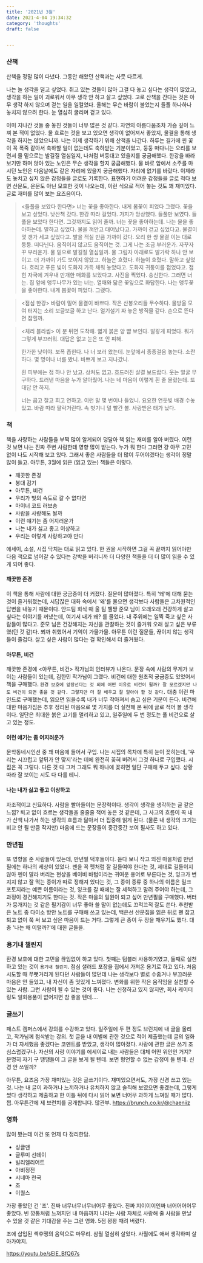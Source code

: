 ```yaml
---
title: '2021년 3월'
date: 2021-4-04 19:34:32
category: 'thoughts'
draft: false


---
```


### 산책

산책을 정말 많이 다녔다. 그동안 해왔던 산책과는 사뭇 다르게.

나는 늘 생각을 덜고 싶었다. 쥐고 있는 것들이 많아 그걸 다 놓고 싶다는 생각이 많았고, 생각을 하는 일이 괴로워서 아무 생각 안 하고 살고 싶었다. 고로 산책을 간다는 것은 아무 생각 하지 않으며 걷는 일을 일컬었다. 올해는 무슨 바람이 불었는지 들풀 하나하나 놓치지 않으려 한다. 눈 열심히 굴리며 걷고 있다.

이미 지나간 것들 중 놓친 것들이 너무 많은 것 같다. 자연의 아름다움조차 가슴 깊이 느껴 본 적이 없었다. 물 흐르는 것을 보고 있으면 생각이 없어져서 좋았지, 물결을 통해 생각을 하지는 않았으니까. 나는 이제 생각하기 위해 산책을 나간다. 하루는 길가에 핀 꽃이 꼭 폭죽 같아서 축하할 일이 없는데도 축하받는 기분이었고, 둥둥 떠다니는 오리를 보면서 물 밑으로는 발길질 열심일지, 나처럼 버둥대고 있을지를 궁금해했다. 한강을 바라보기만 하며 앉아 있는 노인은 무슨 생각을 할지 궁금해했다. 물 바로 앞에서 소주를 마시던 노인은 다음날에도 같은 자리에 있을지 궁금해했다. 자리에 없기를 바랐다. 이제라도 놓치고 싶지 않은 감정들을 글로도 기록한다. 표현하기 어려운 감정들을 글로 적다 보면 산문도, 운문도 아닌 모호한 것이 나오는데, 이런 식으로 적어 놓는 것도 꽤 재미있다. 글로 재미를 많이 보는 요즈음이다.

> <들풀을 보았다 한다면>
> 너는 꽃을 좋아한다. 내게 봄꽃이 피었다 그랬다. 꽃을 보고 싶었다. 낮산책 갔다. 한강 따라 걸었다. 가지가 앙상했다. 들풀만 보였다. 들풀을 보았다 한다면. 그것까지도 읽어 줄까. 너는 꽃을 좋아하는데. 나는 물을 좋아하는데. 말하고 싶었다. 물을 껴안고 태어났다고. 가까이 걷고 싶었다고. 물결이 몇 갠가 세고 싶었다고. 발을 적실 만큼 가까이 갔다. 오리 한 쌍 물결 이는 대로 둥둥. 떠다닌다. 움직이지 않고도 움직이는 것. 그게 나는 조금 부러운가. 자꾸자꾸 부러운가. 물 밑으로 발길질 열심일까. 물 그림자 아래로도 발가락 하나 안 보이고. 더 가까이 가도 보이지 않았고. 하늘은 흐렸다. 하늘이 흐렸다. 말하고 싶었다. 흐리고 푸른 빛이 도화지 가득 채워 놓았다고. 도화지 귀퉁이를 접었다고. 접힌 자국에 겨우내 만개한 매화를 보았다고. 사진을 찍었다. 송신한다. 그러면 너는. 집 앞에 앵두나무가 있는 너는. 열매와 닮은 꽃잎으로 화답한다. 나는 앵두꽃을 좋아한다. 내게 봄꽃이 피었다. 그랬다.

> <점심 한강>
> 바람이 밀어 물결이 바쁘다. 작은 산봉오리들 무수하다. 물방울 모여 터지는 소리 보글보글 하고 난다. 얼기설기 짜 놓은 방직물 같다. 손으로 뜬다면 잡힐까.

> <체리 블라썸>
> 이 분 뒤면 도착해. 엷게 붉은 양 뺨 보인다. 발갛게 피었다. 뭐가 그렇게 부끄러워. 대답은 없고 눈은 또 안 피해.
>
> 한가한 낮이야. 보폭 좁힌다. 나 너 보러 왔는데. 눈앞에서 종종걸음 놓는다. 소란하다. 몇 명이나 너를 봤니. 바쁘게 보고 지나갔니.
>
> 흰 피부에는 점 하나 안 났고. 상처도 없고. 흐드러진 살결 보드랍다. 웃는 얼굴 무구하다. 드러낸 마음을 누가 알아줬어. 나는 네 마음이 이렇게 흰 줄 몰랐는데. 또 대답 안 하지.
>
> 너는 곱고 잘고 희고 연하고. 이런 말 몇 번이나 들었니. 요요한 연둣빛 배경 수놓았고. 바람 따라 팔락거린다. 속 벗기니 덜 빨간 볼. 사랑받은 태가 났다.

### 책

책을 사랑하는 사람들을 부쩍 많이 알게되어 덩달아 책 읽는 재미를 알아 버렸다. 이런 것 보면 나는 진짜 주변 사람한테 영향 많이 받는다. 누가 뭐 한다 그러면 걍 아무 고민 없이 나도 시작해 보고 있다. 그래서 좋은 사람들을 더 많이 두어야겠다는 생각이 정말 많이 들고. 아무튼, 3월에 읽은 (읽고 있는) 책들은 이렇다.

- 깨끗한 존경
- 붕대 감기
- 아무튼, 비건
- 우리가 빛의 속도로 갈 수 없다면
- 마이너 코드 러브송
- 사람을 사랑해도 될까
- 이런 얘기는 좀 어지러운가
- 나는 내가 싫고 좋고 이상하고
- 우리는 이렇게 사랑하고야 만다

에세이, 소설, 시집 닥치는 대로 읽고 있다. 한 권을 시작하면 그걸 꼭 끝까지 읽어야만 다음 책으로 넘어갈 수 있다는 강박을 버리니까 더 다양한 책들을 더 더 많이 읽을 수 있게 되어 좋다.

#### 깨끗한 존경

이 책을 통해 사람에 대한 궁금증이 더 커졌다. 질문이 많아졌다. 특히 '왜'에 대해 묻는 것이 즐거워졌는데, 시답잖은 대화 속에서 '왜'를 물으면 생각보다 사람들은 고차원적인 답변을 내놓기 때문이다. 안드팀 회식 때 울 팀 헬짱 준모 님이 오래오래 건강하게 살고 싶다는 이야기를 꺼냈는데, 여기서 내가 왜? 를 물었다. 내 주위에는 일찍 죽고 싶은 사람들이 많다고. 준모 님은 건강해지는 자신을 관찰하는 것이 즐거워 오래 살고 싶은 부류였(던 것 같)다. 쬐까 취했어서 기억이 가물가물. 아무튼 이런 질문들, 끊이지 않는 생각들이 즐겁다. 살고 싶은 사람이 많다는 걸 확인해서 더 즐거웠다.

#### 아무튼, 비건

깨끗한 존경에 <아무튼, 비건> 작가님의 인터뷰가 나온다. 문장 속에 사람의 무게가 보이는 사람들이 있는데, 김한민 작가님이 그랬다. 비건에 대한 원초적 궁금증도 있었어서 책을 구매했다. `환경 보호에 앞장선다는 것 외에 어떤 이유로 비건이 될까? 잘 모르겠지만 나도 비건이 되면 좋을 것 같다. 그렇지만 더 잘 배우고 잘 알아야 할 것 같다.` 대충 이런 마인드로 구매했는데, 읽으면 읽을수록 내가 너무 작아져서 숨고 싶은 기분이 든다. 비건에 대한 마음가짐은 추후 정리된 마음으로 몇 가지를 더 실천해 본 뒤에 글로 적어 볼 생각이다. 일단은 최대한 붉은 고기를 멀리하고 있고, 일주일에 두 번 정도는 풀 비건으로 살고 있는 정도.

#### 이런 얘기는 좀 어지러운가

문학동네시인선 중 꽤 마음에 들어서 구입. 나는 시집의 목차에 특히 눈이 꽂히는데, '우리는 시끄럽고 앞뒤가 안 맞지'라는 데에 완전히 꽂혀 버려서 그것 하나로 구입했다. 시집은 꼭 그렇다. 다른 것 다 그저 그래도 뭐 하나에 꽂히면 일단 구매해 두고 싶다. 상황 따라 잘 보이는 시도 다 다를 테니.

#### 나는 내가 싫고 좋고 이상하고

자조적이고 신묘하다. 사람을 빨아들이는 문장력이다. 생각이 생각을 생각하는 글 같은 느낌? 퇴고 없이 흐르는 생각들을 줄줄줄 적어 놓은 것 같은데, 그 사고의 흐름이 꼭 내가 산책 나가서 하는 생각의 흐름과 닮아서 더 집중해 읽게 된다. (물론 내 생각의 크기는 비교 안 될 만큼 작지만) 마음에 드는 문장들이 중간중간 보여 필사도 하고 있다.

### 만년필

또 영향을 준 사람들이 있는데, 만년필 덕후들이다. 듣다 보니 작고 외진 마을처럼 만년필에는 하나의 세상이 있었다. 펜을 꼭 펫처럼 잘 길들여야 한다는 것, 제대로 길들이지 않아 펜이 말라 버리는 현상을 베이비 바텀이라는 귀여운 용어로 부른다는 것, 잉크가 번지지 않고 잘 먹는 종이가 따로 정해져 있다는 것, 그 종이 종류 중 하나의 이름은 밀크 포토지라는 예쁜 이름이라는 것, 잉크를 갈 때에는 잘 세척하고 말려 주어야 하는데, 그 과정이 경건해지기도 한다는 것. 작은 마을의 일원이 되고 싶어 만년필을 구매했다. 버터가 뭉개지는 것 같은 필기감이 너무 좋아 쓸 말이 없는데도 끄적끄적 잘도 쓴다. 추천받은 노트 중 다이소 방안 노트를 구매해 쓰고 있는데, 백은선 산문집을 읽은 뒤로 펜 잡고 퇴고 없이 쭉 써 보고 싶은 마음이 드는 거다. 그렇게 큰 종이 두 장을 채우기도 했다. 대충 '나는 왜 이럴까?'에 대한 글들을.

### 용기내 챌린지

환경 보호에 대한 고민을 끊임없이 하고 있다. 첫째는 텀블러 사용하기였고, 둘째로 실천하고 있는 것이 `용기내 챌린지`. 점심 샐러드 포장을 집에서 가져온 용기로 하고 있다. 처음 시도할 때 쭈뼛거리게 된다던 사람들이 많던데 나는 생각보다 별로 수줍거나 부끄러운 마음은 안 들었고, 내 자신이 좀 멋있게 느껴졌다. 변화를 위한 작은 움직임을 실천할 수 있는 사람. 그런 사람이 될 수 있는 것이 좋다. 나는 신청하고 있지 않지만, 회사 케이터링도 일회용품이 없어지면 참 좋을 텐데....

### 글쓰기

패스트 캠퍼스에서 강의를 수강하고 있다. 일주일에 두 편 정도 브런치에 내 글을 올리고, 작가님께 첨삭받는 강의. 첫 글을 내 이별에 관한 것으로 적어 제출했는데 글의 일화가 더 자세했음 좋겠다는 코멘트를 받았고, 생각이 많아졌다. 사랑에 관한 글은 쓰기 조심스럽겠구나. 자신의 사랑 이야기를 에세이로 내는 사람들은 대체 어떤 위인인 거지? 분명히 자기 구 땡땡들이 그 글을 보게 될 텐데. 보면 형언할 수 없는 감정이 들 텐데. 신경 안 쓰일까?

아무튼, 요즈음 가장 재미있는 것은 글쓰기이다. 재미있으면서도, 가장 신경 쓰고 있는 것. 나는 내 글이 과하거나 느끼하거나 유치하지 않고 솔직해 보였으면 좋겠는데, 그렇게 썼다 생각하고 제출하고 한 이틀 뒤에 다시 읽어 보면 너어무 과하게 느껴질 때가 많다. 쩝. 아무튼간에 제 브런치를 공개합니다. 많관부. https://brunch.co.kr/@chaeniiz

### 영화

많이 봤는데 이건 또 언제 다 정리한담.

- 싱글맨
- 글루미 선데이
- 빌리엘리어트
- 아비정전
- 시네마 천국
- 조
- 이퀄스

가장 좋았던 건 '조'. 진짜 너무너무너무너어무 좋았다. 진짜 지이이이인짜 너어어어어무 좋았다. 빈 깡통처럼 느껴지던 내 마음까지 나라는 사람 자체로 사랑해 줄 사람을 만날 수 있을 것 같은 기대감을 주는 그런 영화. 5점 꽝꽝 때려 버렸다.

조에 삽입된 섹후땡의 음악으로 마무리. 삼월 열심히 살았다. 사월에도 애써 생각하며 살아가야지.

https://youtu.be/sElE_BfQ67s